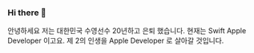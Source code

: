 ### Hi there 👋
안녕하세요
저는 대한민국 수영선수 20년하고 은퇴 했습니다. 
현재는 Swift Apple Developer 이고요. 
제 2의 인생을 Apple Developer 로 살아갈 것입니다. 

<!--
**moolnam/moolnam** is a ✨ _special_ ✨ repository because its `README.md` (this file) appears on your GitHub profile.

Here are some ideas to get you started:

- 🔭 I’m currently working on ...
- 🌱 I’m currently learning ...
- 👯 I’m looking to collaborate on ...
- 🤔 I’m looking for help with ...
- 💬 Ask me about ...
- 📫 How to reach me: ...
- 😄 Pronouns: ...
- ⚡ Fun fact: ...
-->
